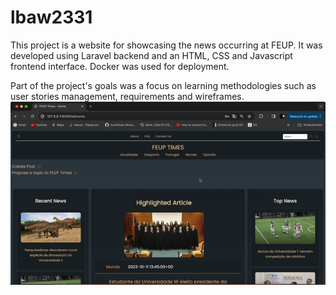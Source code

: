 # lbaw2331

This project is a website for showcasing the news occurring at FEUP. It was developed using Laravel backend and an HTML, CSS and Javascript frontend interface. Docker was used for deployment.

Part of the project's goals was a focus on learning methodologies such as user stories management, requirements and wireframes.
![](https://github.com/joao0903/LBAW/blob/main/docs/gif.gif)
